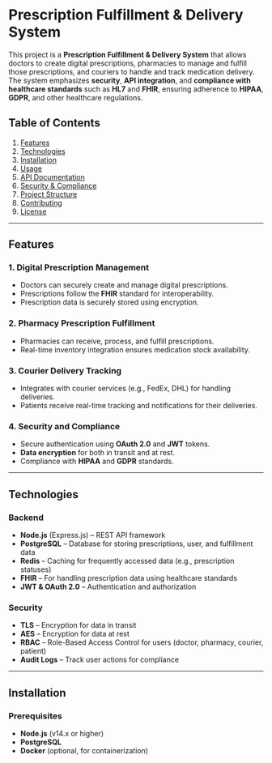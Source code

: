 # Prescription Fulfillment & Delivery System


This project is a **Prescription Fulfillment & Delivery System** that allows doctors to create digital prescriptions, pharmacies to manage and fulfill those prescriptions, and couriers to handle and track medication delivery. The system emphasizes **security**, **API integration**, and **compliance with healthcare standards** such as **HL7** and **FHIR**, ensuring adherence to **HIPAA**, **GDPR**, and other healthcare regulations.



## Table of Contents

1. [Features](#features)
2. [Technologies](#technologies)
3. [Installation](#installation)
4. [Usage](#usage)
5. [API Documentation](#api-documentation)
6. [Security & Compliance](#security--compliance)
7. [Project Structure](#project-structure)
8. [Contributing](#contributing)
9. [License](#license)

---

## Features

### 1. **Digital Prescription Management**
- Doctors can securely create and manage digital prescriptions.
- Prescriptions follow the **FHIR** standard for interoperability.
- Prescription data is securely stored using encryption.

### 2. **Pharmacy Prescription Fulfillment**
- Pharmacies can receive, process, and fulfill prescriptions.
- Real-time inventory integration ensures medication stock availability.

### 3. **Courier Delivery Tracking**
- Integrates with courier services (e.g., FedEx, DHL) for handling deliveries.
- Patients receive real-time tracking and notifications for their deliveries.

### 4. **Security and Compliance**
- Secure authentication using **OAuth 2.0** and **JWT** tokens.
- **Data encryption** for both in transit and at rest.
- Compliance with **HIPAA** and **GDPR** standards.

---

## Technologies

### **Backend**
- **Node.js** (Express.js) – REST API framework
- **PostgreSQL** – Database for storing prescriptions, user, and fulfillment data
- **Redis** – Caching for frequently accessed data (e.g., prescription statuses)
- **FHIR** – For handling prescription data using healthcare standards
- **JWT & OAuth 2.0** – Authentication and authorization

### **Security**
- **TLS** – Encryption for data in transit
- **AES** – Encryption for data at rest
- **RBAC** – Role-Based Access Control for users (doctor, pharmacy, courier, patient)
- **Audit Logs** – Track user actions for compliance
---

## Installation

### Prerequisites
- **Node.js** (v14.x or higher)
- **PostgreSQL**
- **Docker** (optional, for containerization)
